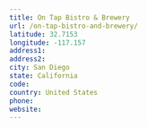 ```yaml
---
title: On Tap Bistro & Brewery
url: /on-tap-bistro-and-brewery/
latitude: 32.7153
longitude: -117.157
address1: 
address2: 
city: San Diego
state: California
code: 
country: United States
phone: 
website: 
---
```


